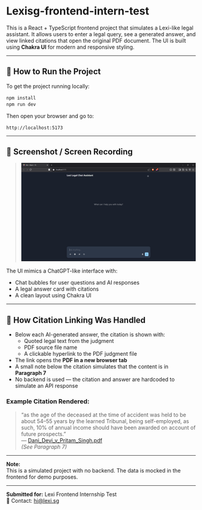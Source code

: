 # Lexisg-frontend-intern-test

This is a React + TypeScript frontend project that simulates a Lexi-like legal assistant. It allows users to enter a legal query, see a generated answer, and view linked citations that open the original PDF document. The UI is built using **Chakra UI** for modern and responsive styling.

---

## 🚀 How to Run the Project

To get the project running locally:

```bash
npm install
npm run dev
```

Then open your browser and go to:

```
http://localhost:5173
```

---

## 📸 Screenshot / Screen Recording

> ![alt text](<Frontend Assignment Screenshot-1.png>)

The UI mimics a ChatGPT-like interface with:

- Chat bubbles for user questions and AI responses
- A legal answer card with citations
- A clean layout using Chakra UI

---

## 🔗 How Citation Linking Was Handled

- Below each AI-generated answer, the citation is shown with:
  - Quoted legal text from the judgment
  - PDF source file name
  - A clickable hyperlink to the PDF judgment file
- The link opens the **PDF in a new browser tab**
- A small note below the citation simulates that the content is in **Paragraph 7**
- No backend is used — the citation and answer are hardcoded to simulate an API response

### Example Citation Rendered:

> “as the age of the deceased at the time of accident was held to be about 54–55 years by the learned Tribunal, being self-employed, as such, 10% of annual income should have been awarded on account of future prospects.”  
> — [Dani_Devi_v_Pritam_Singh.pdf](https://lexisingapore-my.sharepoint.com/:b:/g/personal/harshit_lexi_sg/EdOegeiR_gdBvQxdyW4xE6oBCDgj5E4Bo5wjvhPHpqgIuQ?e=TEu4vz)  
> _(See Paragraph 7)_

---

**Note:**  
This is a simulated project with no backend. The data is mocked in the frontend for demo purposes.

---

**Submitted for:** Lexi Frontend Internship Test  
📧 Contact: [hi@lexi.sg](mailto:hi@lexi.sg)
